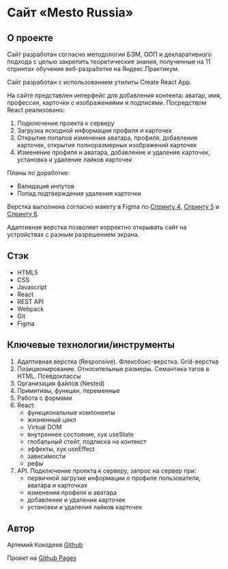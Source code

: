 # Cайт «Mesto Russia»

## О проекте
Сайт разработан согласно методологии БЭМ, ООП и декларативного подхода с целью закрепить теоретические знания, полученные на 11 спринтах обучения веб-разработке на Яндекс.Практикум.

Сайт разработан с использованием утилиты Create React App.

На сайте представлен интерфейс для добавления контента: аватар, имя, профессия, карточки с изображениями и подписями. 
Посредством React реализовано:
1. Подключение проекта к серверу
2. Загрузка исходной информации профиля и карточек
3. Открытие попапов изменения аватара, профиля, добавления карточек, открытие полноразмерных изображений карточек
4. Изменение профиля и аватара, добавление и удаление карточек, установка и удаление лайков карточек

Планы по доработке:
- Валидация инпутов
- Попад подтверждения удаления карточки

Верстка выполнена согласно макету в Figma по [Спринту 4](https://www.figma.com/file/2cn9N9jSkmxD84oJik7xL7/JavaScript.-Sprint-4?node-id=0%3A1), [Спринту 5](https://www.figma.com/file/bjyvbKKJN2naO0ucURl2Z0/JavaScript.-Sprint-5?node-id=0%3A1) и [Спринту 6](https://www.figma.com/file/kRVLKwYG3d1HGLvh7JFWRT/JavaScript.-Sprint-6?node-id=0%3A1).

Адаптивная верстка позволяет корректно открывать сайт на устройствах с разным разрешением экрана.

## Стэк
* HTML5
* CSS
* Javascript
* React
* REST API
* Webpack
* Git
* Figma

## Ключевые технологии/инструменты
1. Адаптивная верстка (Responsive). Флексбокс-верстка. Grid-верстка
2. Позиционирование. Относительные размеры. Семантика тэгов в HTML. Псевдоклассы
3. Организация файлов (Nested)
4. Примитивы, функции, переменные
5. Работа с формами
6. React:
    - функциональные компоненты
    - жизненный цикл
    - Virtual DOM
    - внутреннее состояние, хук useState
    - глобальный стейт, подписка на контекст
    - эффекты, хук useEffect
    - зависимости
    - рефы
7. API. Подключение проекта к серверу, запрос на сервер при:
    - первичной загрузке информации о профиле пользователя, аватара и карточках
    - изменении профиля и аватара
    - добавлении и удалении карточек
    - установки и удаления лайков карточек


## Автор
Артемий Кокодеев [Github](https://github.com/ArtemiiKokodeev)

Проект на [Github Pages](https://artemiikokodeev.github.io/mesto-react/)